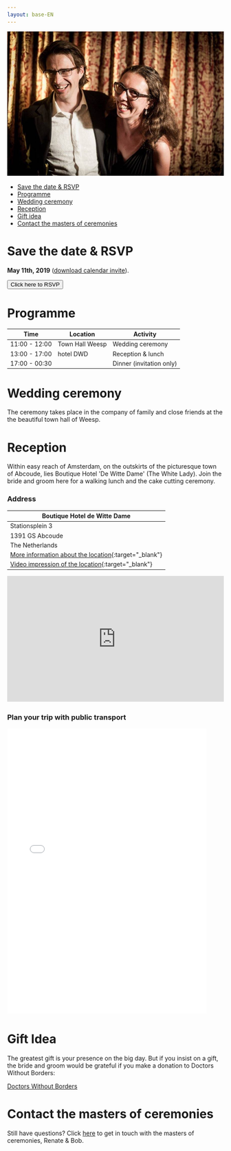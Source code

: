 ```yaml
---
layout: base-EN
---
```


![Tosja and Richard](/images/tr.jpg "Tosja and Richard")

- [Save the date & RSVP](#save-the-date--rsvp)
- [Programme](#programme)
- [Wedding ceremony](#wedding-ceremony)
- [Reception](#reception)
- [Gift idea](#gift-idea)
- [Contact the masters of ceremonies](#contact-the-masters-of-ceremonies)

# Save the date & RSVP

**May 11th, 2019** ([download calendar invite](/Tosja_and_Richards_Wedding.ics)).

<button onclick="showMailingPopUp(); return false;">Click here to RSVP</button>

# Programme

| Time          | Location        | Activity |
| ------------- | --------------- | -------- |
| 11:00 - 12:00 | Town Hall Weesp | Wedding ceremony |
| 13:00 - 17:00 | hotel DWD       | Reception & lunch    |
| 17:00 - 00:30 |                 | Dinner (invitation only)  |

# Wedding ceremony

The ceremony takes place in the company of family and close friends at the the beautiful town hall of Weesp.

# Reception

Within easy reach of Amsterdam, on the outskirts of the picturesque town of Abcoude, lies Boutique Hotel 'De Witte Dame' (The White Lady). Join the bride and groom here for a walking lunch and the cake cutting ceremony. 

### Address

| Boutique Hotel de Witte Dame |
| --------------- |
| Stationsplein 3 |
| 1391 GS Abcoude |
| The Netherlands |
| [More information about the location](https://www.hoteldwd.nl/en/){:target="_blank"} |
| [Video impression of the location](https://www.youtube.com/watch?v=VY-d1Dv2fbo){:target="_blank"} |

<iframe src="https://www.google.com/maps/embed?pb=!1m14!1m8!1m3!1d19530.71773399236!2d4.966225277253436!3d52.27353425844868!3m2!1i1024!2i768!4f13.1!3m3!1m2!1s0x0%3A0xcf7673dbed8398e3!2sBoutique+Hotel+De+Witte+Dame!5e0!3m2!1sen!2snl!4v1541432986283" width="100%" height="292" frameborder="0" style="border:0" allowfullscreen></iframe>

### Plan your trip with public transport

<iframe height="662" width="92%" frameborder="0" id="reisplanner-widget" src="//www.ns.nl/nswidget/reisplanner?code=dDpUb3NqYSAmIFJpY2hhcmQncyBXZWRkaW5nLHRzOjEsYnRhcDoxLGFzOlN0YXRpb25zcGxlaW4s YXc6QWJjb3VkZSxibjpCb3V0aXF1ZSBIb3RlbCBkZSBXaXR0ZSBEYW1lLGJhOjEsc2g6MyxzYWs6 I2ZmZmZmZixzYXRrOiNmZmM3MzMsc2I6NDIwLHNsazojMDAxNzY2LHNyOjEsc3JrOiNlNWU1ZTUs c3g6MTMsc3hrOiMzODM4Mzgsc3Q6MTUsc3RrOiMwMDE3NjYsejpTVlZMTW5WeU1saG9TVFZRUmtw aFRVRT0NCiw= " style="border:0"></iframe>

# Gift Idea

The greatest gift is your presence on the big day. But if you insist on a gift, the bride and groom would be grateful if you make a donation to Doctors Without Borders:

[Doctors Without Borders](https://donate.doctorswithoutborders.org/onetime-b.cfm?utm_expid=.ACVuR8QfQoWRpTdJzwfNnQ.1&utm_referrer=https%3A%2F%2Fwww.doctorswithoutborders.org%2F)

# Contact the masters of ceremonies

Still have questions? Click [here](mailto:wedding@tosja-richard.com) to get in touch with the masters of ceremonies, Renate & Bob.
